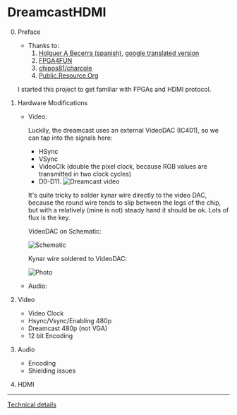 # DreamcastHDMI

0. Preface
    - Thanks to: 
        1. [Holguer A Becerra (spanish)](https://sites.google.com/site/ece31289upb/practicas-de-clase/practica-4-sincronizadores/hdmi_de0-nano), [google translated version](https://translate.google.com/translate?sl=es&tl=en&js=y&prev=_t&hl=de&ie=UTF-8&u=https%3A%2F%2Fsites.google.com%2Fsite%2Fece31289upb%2Fpracticas-de-clase%2Fpractica-4-sincronizadores%2Fhdmi_de0-nano&edit-text=)
        2. [FPGA4FUN](http://fpga4fun.com/HDMI.html)
        3. [chipos81/charcole](https://github.com/charcole/NeoGeoHDMI)
        4. [Public.Resource.Org](https://law.resource.org/pub/12tables.html)
    
    I started this project to get familiar with FPGAs and HDMI protocol.

1. Hardware Modifications
    - Video:
        
        Luckily, the dreamcast uses an external VideoDAC (IC401), so we can tap into the signals here:
        - HSync
        - VSync
        - VideoClk (double the pixel clock, because RGB values are transmitted in two clock cycles)
        - D0-D11. 
        ![Dreamcast video][DCvideo]

        It's quite tricky to solder kynar wire directly to the video DAC, because the round wire tends to slip between the legs of the chip, but with a relatively (mine is not) steady hand it should be ok. Lots of flux is the key.
        
        VideoDAC on Schematic: 
        
        ![Schematic][IC401schematic]
        
        Kynar wire soldered to VideoDAC:

        ![Photo][IC401photo]

    - Audio: 


2. Video
    - Video Clock
    - Hsync/Vsync/Enabling 480p
    - Dreamcast 480p (not VGA)
    - 12 bit Encoding

3. Audio
    - Encoding
    - Shielding issues
    
4. HDMI






----------
 
[Technical details](https://rawgit.com/chriz2600/DreamcastHDMI/master/assets/index.html)

[IC401schematic]: https://github.com/chriz2600/DreamcastHDMI/raw/master/assets/VideoDAConSchematic.png
[IC401photo]: https://media.githubusercontent.com/media/chriz2600/DreamcastHDMI/master/assets/VideoDAC3.JPG
[DCvideo]: https://github.com/chriz2600/DreamcastHDMI/raw/master/assets/dc-video.svg
